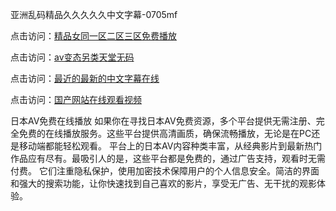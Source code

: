 亚洲乱码精品久久久久久中文字幕-0705mf

点击访问：<a href="https://fdhf-454.pages.dev/">精品女同一区二区三区免费播放</a>

点击访问：<a href="https://bered.pages.dev/">av变态另类天堂无码</a>

点击访问：<a href="https://rtj-3zo.pages.dev/">最近的最新的中文字幕在线</a>

点击访问：<a href="https://vassv.pages.dev/">国产网站在线观看视频</a>

日本AV免费在线播放
如果你在寻找日本AV免费资源，多个平台提供无需注册、完全免费的在线播放服务。这些平台提供高清画质，确保流畅播放，无论是在PC还是移动端都能轻松观看。
平台上的日本AV内容种类丰富，从经典影片到最新热门作品应有尽有。最吸引人的是，这些平台都是免费的，通过广告支持，观看时无需付费。
它们注重隐私保护，使用加密技术保障用户的个人信息安全。简洁的界面和强大的搜索功能，让你快速找到自己喜欢的影片，享受无广告、无干扰的观影体验。

<span style="display:none;">[Canonical link](https://github.com/hh20250705/hh3 ）</span>


